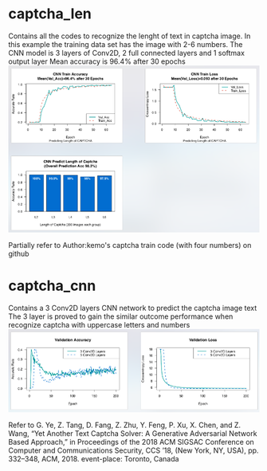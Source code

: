 # captcha_len
Contains all the codes to recognize the lenght of text in captcha image. In this example the training data set has the image with 2-6 numbers. The CNN model is 3 layers of Conv2D, 2 full connected layers and 1 softmax output layer
Mean accuracy is 96.4% after 30 epochs
![cnn_len_acc](results/plot/cnn_len.png)

Partially refer to Author:kemo's captcha train code (with four numbers) on github


# captcha_cnn
Contains a 3 Conv2D layers CNN network to predict the captcha image text
The 3 layer is proved to gain the similar outcome performance when recognize captcha with uppercase letters and numbers
![cnn_acc](results/plot/cnn_captcha.png)

Refer to 
G. Ye, Z. Tang, D. Fang, Z. Zhu, Y. Feng, P. Xu, X. Chen, and Z. Wang, “Yet Another Text Captcha Solver: A Generative Adversarial Network Based Approach,” in Proceedings of the 2018 ACM SIGSAC Conference on Computer and Communications Security, CCS ’18, (New York, NY, USA), pp. 332–348, ACM, 2018. event-place: Toronto, Canada
